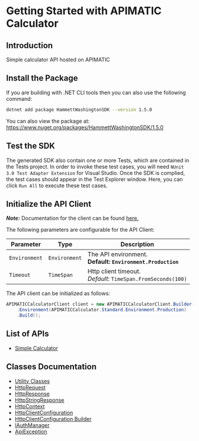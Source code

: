 
# Getting Started with APIMATIC Calculator

## Introduction

Simple calculator API hosted on APIMATIC

## Install the Package

If you are building with .NET CLI tools then you can also use the following command:

```bash
dotnet add package HammettWashingtonSDK --version 1.5.0
```

You can also view the package at:
https://www.nuget.org/packages/HammettWashingtonSDK/1.5.0

## Test the SDK

The generated SDK also contain one or more Tests, which are contained in the Tests project. In order to invoke these test cases, you will need `NUnit 3.0 Test Adapter Extension` for Visual Studio. Once the SDK is complied, the test cases should appear in the Test Explorer window. Here, you can click `Run All` to execute these test cases.

## Initialize the API Client

**_Note:_** Documentation for the client can be found [here.](https://www.github.com/ZahraN444/hammett-washington-dotnet-sdk/tree/1.5.0/doc/client.md)

The following parameters are configurable for the API Client:

| Parameter | Type | Description |
|  --- | --- | --- |
| `Environment` | `Environment` | The API environment. <br> **Default: `Environment.Production`** |
| `Timeout` | `TimeSpan` | Http client timeout.<br>*Default*: `TimeSpan.FromSeconds(100)` |

The API client can be initialized as follows:

```csharp
APIMATICCalculatorClient client = new APIMATICCalculatorClient.Builder()
    .Environment(APIMATICCalculator.Standard.Environment.Production)
    .Build();
```

## List of APIs

* [Simple Calculator](https://www.github.com/ZahraN444/hammett-washington-dotnet-sdk/tree/1.5.0/doc/controllers/simple-calculator.md)

## Classes Documentation

* [Utility Classes](https://www.github.com/ZahraN444/hammett-washington-dotnet-sdk/tree/1.5.0/doc/utility-classes.md)
* [HttpRequest](https://www.github.com/ZahraN444/hammett-washington-dotnet-sdk/tree/1.5.0/doc/http-request.md)
* [HttpResponse](https://www.github.com/ZahraN444/hammett-washington-dotnet-sdk/tree/1.5.0/doc/http-response.md)
* [HttpStringResponse](https://www.github.com/ZahraN444/hammett-washington-dotnet-sdk/tree/1.5.0/doc/http-string-response.md)
* [HttpContext](https://www.github.com/ZahraN444/hammett-washington-dotnet-sdk/tree/1.5.0/doc/http-context.md)
* [HttpClientConfiguration](https://www.github.com/ZahraN444/hammett-washington-dotnet-sdk/tree/1.5.0/doc/http-client-configuration.md)
* [HttpClientConfiguration Builder](https://www.github.com/ZahraN444/hammett-washington-dotnet-sdk/tree/1.5.0/doc/http-client-configuration-builder.md)
* [IAuthManager](https://www.github.com/ZahraN444/hammett-washington-dotnet-sdk/tree/1.5.0/doc/i-auth-manager.md)
* [ApiException](https://www.github.com/ZahraN444/hammett-washington-dotnet-sdk/tree/1.5.0/doc/api-exception.md)

